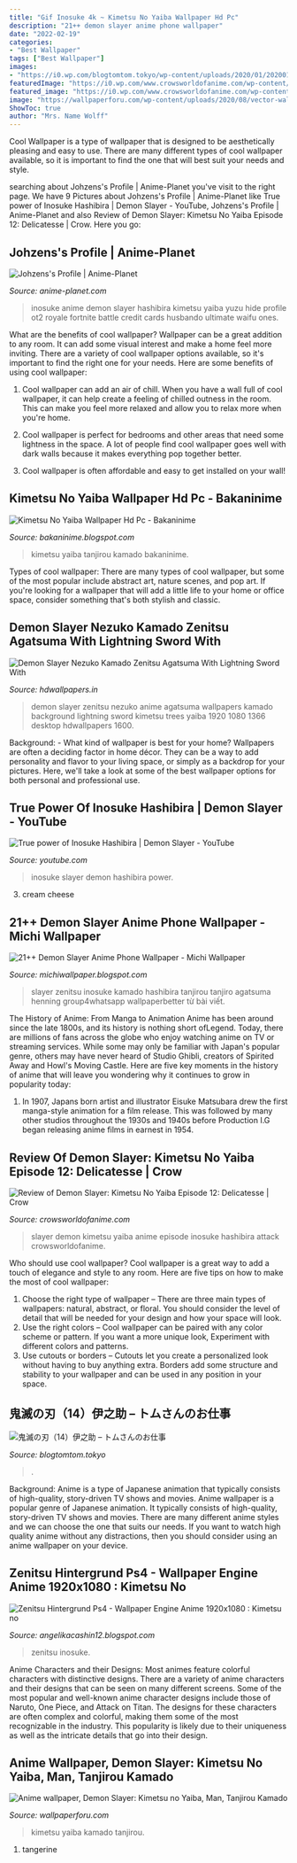 ```yaml
---
title: "Gif Inosuke 4k ~ Kimetsu No Yaiba Wallpaper Hd Pc"
description: "21++ demon slayer anime phone wallpaper"
date: "2022-02-19"
categories:
- "Best Wallpaper"
tags: ["Best Wallpaper"]
images:
- "https://i0.wp.com/blogtomtom.tokyo/wp-content/uploads/2020/01/20200111_鬼滅の刃（14）炭治郎ｖｓ伊之助13.jpg?w=525"
featuredImage: "https://i0.wp.com/www.crowsworldofanime.com/wp-content/uploads/2019/06/Demon-Slayer-Episode-12-Figure-04.jpg?fit=960%2C540&amp;ssl=1"
featured_image: "https://i0.wp.com/www.crowsworldofanime.com/wp-content/uploads/2019/06/Demon-Slayer-Episode-12-Figure-04.jpg?fit=960%2C540&amp;ssl=1"
image: "https://wallpaperforu.com/wp-content/uploads/2020/08/vector-wallpaper-20082715100728.jpg"
ShowToc: true
author: "Mrs. Name Wolff"
---
```



Cool Wallpaper is a type of wallpaper that is designed to be aesthetically pleasing and easy to use. There are many different types of cool wallpaper available, so it is important to find the one that will best suit your needs and style.

	

		
searching about Johzens&#039;s Profile | Anime-Planet you've visit to the right page. We have 9 Pictures about Johzens&#039;s Profile | Anime-Planet like True power of Inosuke Hashibira | Demon Slayer - YouTube, Johzens&#039;s Profile | Anime-Planet and also Review of Demon Slayer: Kimetsu No Yaiba Episode 12: Delicatesse | Crow. Here you go:
		
    
## Johzens&#039;s Profile | Anime-Planet

<img loading=lazy src="https://data.whicdn.com/images/332456108/original.gif" onerror="this.onerror=null;this.src='https://tse1.mm.bing.net/th?id=OIP.0SECFP_wJOD0wjlf1DQgPwHaHa&amp;pid=15.1';" alt="Johzens&#039;s Profile | Anime-Planet">

_Source: anime-planet.com_

>inosuke anime demon slayer hashibira kimetsu yaiba yuzu hide profile ot2 royale fortnite battle credit cards husbando ultimate waifu ones. 

	

What are the benefits of cool wallpaper?
Wallpaper can be a great addition to any room. It can add some visual interest and make a home feel more inviting. There are a variety of cool wallpaper options available, so it's important to find the right one for your needs. Here are some benefits of using cool wallpaper: 
1. Cool wallpaper can add an air of chill. When you have a wall full of cool wallpaper, it can help create a feeling of chilled outness in the room. This can make you feel more relaxed and allow you to relax more when you're home. 

2. Cool wallpaper is perfect for bedrooms and other areas that need some lightness in the space. A lot of people find cool wallpaper goes well with dark walls because it makes everything pop together better. 

3. Cool wallpaper is often affordable and easy to get installed on your wall!

    
## Kimetsu No Yaiba Wallpaper Hd Pc - Bakaninime

<img loading=lazy src="https://2.bp.blogspot.com/-y61qPyW7mLI/XO7bkBFBzBI/AAAAAAAADc0/06k4dVu-8PAEowbP_1_1utItMzvhg9ujwCKgBGAs/w0/tanjirou-kamado-kimetsu-no-yaiba-4K-34.jpg" onerror="this.onerror=null;this.src='https://tse1.mm.bing.net/th?id=OIP.c8krEO5hlnUl53Y7CQUCZgHaEK&amp;pid=15.1';" alt="Kimetsu No Yaiba Wallpaper Hd Pc - Bakaninime">

_Source: bakaninime.blogspot.com_

>kimetsu yaiba tanjirou kamado bakaninime. 

	

Types of cool wallpaper:
There are many types of cool wallpaper, but some of the most popular include abstract art, nature scenes, and pop art. If you're looking for a wallpaper that will add a little life to your home or office space, consider something that's both stylish and classic.

    
## Demon Slayer Nezuko Kamado Zenitsu Agatsuma With Lightning Sword With

<img loading=lazy src="https://www.hdwallpapers.in/download/demon_slayer_nezuko_kamado_zenitsu_agatsuma_with_lightning_sword_with_background_of_trees_hd_anime-1600x900.jpg" onerror="this.onerror=null;this.src='https://tse2.mm.bing.net/th?id=OIP.cJVYlFoNxd99zSUY0yJFewHaEK&amp;pid=15.1';" alt="Demon Slayer Nezuko Kamado Zenitsu Agatsuma With Lightning Sword With">

_Source: hdwallpapers.in_

>demon slayer zenitsu nezuko anime agatsuma wallpapers kamado background lightning sword kimetsu trees yaiba 1920 1080 1366 desktop hdwallpapers 1600. 

	

Background: - What kind of wallpaper is best for your home?
Wallpapers are often a deciding factor in home décor. They can be a way to add personality and flavor to your living space, or simply as a backdrop for your pictures. Here, we'll take a look at some of the best wallpaper options for both personal and professional use.

    
## True Power Of Inosuke Hashibira | Demon Slayer - YouTube

<img loading=lazy src="https://i.ytimg.com/vi/h4UQ963L9nM/maxresdefault.jpg" onerror="this.onerror=null;this.src='https://tse2.mm.bing.net/th?id=OIP.iIWZxa3SLBA9eTHhneqiVgHaEK&amp;pid=15.1';" alt="True power of Inosuke Hashibira | Demon Slayer - YouTube">

_Source: youtube.com_

>inosuke slayer demon hashibira power. 

	

3. cream cheese 

    
## 21++ Demon Slayer Anime Phone Wallpaper - Michi Wallpaper

<img loading=lazy src="https://c4.wallpaperflare.com/wallpaper/918/886/365/anime-demon-slayer-kimetsu-no-yaiba-inosuke-hashibira-tanjirou-kamado-zenitsu-agatsuma-hd-wallpaper-preview.jpg" onerror="this.onerror=null;this.src='https://tse4.mm.bing.net/th?id=OIP.9dh9J_x9_OId8jnMI1sxkwHaFP&amp;pid=15.1';" alt="21++ Demon Slayer Anime Phone Wallpaper - Michi Wallpaper">

_Source: michiwallpaper.blogspot.com_

>slayer zenitsu inosuke kamado hashibira tanjirou tanjiro agatsuma henning group4whatsapp wallpaperbetter từ bài viết. 

	

The History of Anime: From Manga to Animation
Anime has been around since the late 1800s, and its history is nothing short ofLegend. Today, there are millions of fans across the globe who enjoy watching anime on TV or streaming services. While some may only be familiar with Japan's popular genre, others may have never heard of Studio Ghibli, creators of Spirited Away and Howl's Moving Castle. Here are five key moments in the history of anime that will leave you wondering why it continues to grow in popularity today:
1) In 1907, Japans born artist and illustrator Eisuke Matsubara drew the first manga-style animation for a film release. This was followed by many other studios throughout the 1930s and 1940s before Production I.G began releasing anime films in earnest in 1954.

    
## Review Of Demon Slayer: Kimetsu No Yaiba Episode 12: Delicatesse | Crow

<img loading=lazy src="https://i0.wp.com/www.crowsworldofanime.com/wp-content/uploads/2019/06/Demon-Slayer-Episode-12-Figure-04.jpg?fit=960%2C540&amp;ssl=1" onerror="this.onerror=null;this.src='https://tse2.mm.bing.net/th?id=OIP.XaorM2F7f1lh2soz8eAV9gHaEK&amp;pid=15.1';" alt="Review of Demon Slayer: Kimetsu No Yaiba Episode 12: Delicatesse | Crow">

_Source: crowsworldofanime.com_

>slayer demon kimetsu yaiba anime episode inosuke hashibira attack crowsworldofanime. 

	

Who should use cool wallpaper?
Cool wallpaper is a great way to add a touch of elegance and style to any room. Here are five tips on how to make the most of cool wallpaper: 
1) Choose the right type of wallpaper – There are three main types of wallpapers: natural, abstract, or floral. You should consider the level of detail that will be needed for your design and how your space will look. 
2) Use the right colors – Cool wallpaper can be paired with any color scheme or pattern. If you want a more unique look, Experiment with different colors and patterns. 
3) Use cutouts or borders – Cutouts let you create a personalized look without having to buy anything extra. Borders add some structure and stability to your wallpaper and can be used in any position in your space.

    
## 鬼滅の刃（14）伊之助 – トムさんのお仕事

<img loading=lazy src="https://i0.wp.com/blogtomtom.tokyo/wp-content/uploads/2020/01/20200111_鬼滅の刃（14）炭治郎ｖｓ伊之助13.jpg?w=525" onerror="this.onerror=null;this.src='https://tse1.mm.bing.net/th?id=OIP.rAuOxSz5w7jHqLVwPQrJbwHaEE&amp;pid=15.1';" alt="鬼滅の刃（14）伊之助 – トムさんのお仕事">

_Source: blogtomtom.tokyo_

>. 

	

Background: Anime is a type of Japanese animation that typically consists of high-quality, story-driven TV shows and movies.
Anime wallpaper is a popular genre of Japanese animation. It typically consists of high-quality, story-driven TV shows and movies. There are many different anime styles and we can choose the one that suits our needs. If you want to watch high quality anime without any distractions, then you should consider using an anime wallpaper on your device.

    
## Zenitsu Hintergrund Ps4 - Wallpaper Engine Anime 1920x1080 : Kimetsu No

<img loading=lazy src="https://lh3.googleusercontent.com/proxy/-7pa2pAuPPjpP6aaGLYX9f1TIEEOerj3_UaFj1d9_lG6C6nRAwZbGa1G0HaS0c9Q-Kz9XCZfNTMgBh8FhZ7b6MtFq6WwPzVy=w1200-h630-p-k-no-nu" onerror="this.onerror=null;this.src='https://tse2.mm.bing.net/th?id=OIP.Xvll-pRjmoqdl-yV74yXaAHaD4&amp;pid=15.1';" alt="Zenitsu Hintergrund Ps4 - Wallpaper Engine Anime 1920x1080 : Kimetsu no">

_Source: angelikacashin12.blogspot.com_

>zenitsu inosuke. 

	

Anime Characters and their Designs: Most animes feature colorful characters with distinctive designs.
There are a variety of anime characters and their designs that can be seen on many different screens. Some of the most popular and well-known anime character designs include those of Naruto, One Piece, and Attack on Titan. The designs for these characters are often complex and colorful, making them some of the most recognizable in the industry. This popularity is likely due to their uniqueness as well as the intricate details that go into their design.

    
## Anime Wallpaper, Demon Slayer: Kimetsu No Yaiba, Man, Tanjirou Kamado

<img loading=lazy src="https://wallpaperforu.com/wp-content/uploads/2020/08/vector-wallpaper-20082715100728.jpg" onerror="this.onerror=null;this.src='https://tse2.mm.bing.net/th?id=OIP.bavC_OOR5iPJNbk8bm1lPwHaEK&amp;pid=15.1';" alt="Anime wallpaper, Demon Slayer: Kimetsu no Yaiba, Man, Tanjirou Kamado">

_Source: wallpaperforu.com_

>kimetsu yaiba kamado tanjirou. 

	

1. tangerine 

